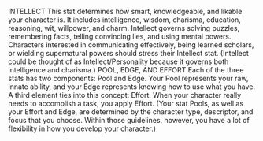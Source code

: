 INTELLECT
This stat determines how smart, knowledgeable, and likable your character is. It includes intelligence, wisdom, charisma, education, reasoning, wit, willpower, and charm. Intellect governs solving puzzles, remembering facts, telling convincing lies, and using mental powers. Characters interested in communicating effectively, being learned scholars, or wielding supernatural powers should stress their Intellect stat.
(Intellect could be thought of as Intellect/Personality because it governs both intelligence and charisma.)
POOL, EDGE, AND EFFORT
Each of the three stats has two components: Pool and Edge. Your Pool represents your raw, innate ability, and your Edge represents knowing how to use what you have. A third element ties into this concept: Effort. When your character really needs to accomplish a task, you apply Effort.
(Your stat Pools, as well as your Effort and Edge, are determined by the character type, descriptor, and focus that you choose. Within those guidelines, however, you have a lot of flexibility in how you develop your character.)
